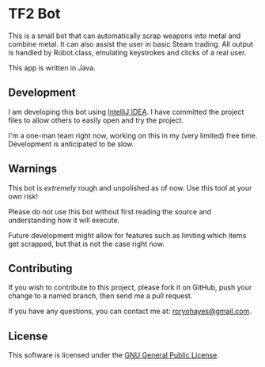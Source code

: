 # TF2 Bot

This is a small bot that can automatically scrap weapons into metal and combine metal.
It can also assist the user in basic Steam trading.
All output is handled by Robot.class, emulating keystrokes and clicks of a real user.

This app is written in Java.

## Development

I am developing this bot using [IntelliJ IDEA](http://www.jetbrains.com/idea/download/index.html).
I have committed the project files to allow others to easily open and try the project.

I'm a one-man team right now, working on this in my (very limited) free time.  Development is anticipated to be slow.

## Warnings

This bot is *extremely* rough and unpolished as of now.  Use this tool at your own risk!

Please do not use this bot without first reading the source and understanding how it will execute.

Future development might allow for features such as limiting which items get scrapped,
but that is not the case right now.

## Contributing

If you wish to contribute to this project, please fork it on GitHub,
push your change to a named branch, then send me a pull request.

If you have any questions, you can contact me at: [roryohayes@gmail.com](mailto:roryohayes@gmail.com).

## License

This software is licensed under the [GNU General Public License](http://www.gnu.org/licenses/gpl.html).



